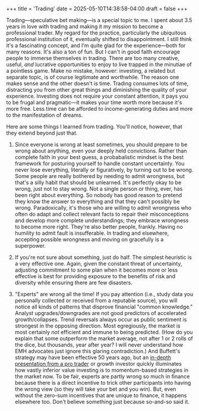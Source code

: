 +++
title = 'Trading'
date = 2025-05-10T14:38:58-04:00
draft = false
+++

Trading&mdash;speculative bet making&mdash;is a special topic to me. I spent about 3.5 years in love with trading and making it my mission to become a professional trader. My regard for the practice, particularly the ubiquitous professional institution of it, eventually shifted to disappointment. I still think it's a fascinating concept, and I'm quite glad for the experience&mdash;both for many reasons. It's also a ton of fun. But I can't in good faith encourage people to immerse themselves in trading. There are too many creative, useful, _and_ lucrative opportunities to enjoy to live trapped in the minutiae of a pointless game. Make no mistake, however: investing, a related but separate topic, is of course legitimate and worthwhile. The reason one makes sense and the other doesn't is time. Trading consumes lots of time, distracting you from other great things and diminishing the quality of your experience. Investing does not require your constant attention, it pays you to be frugal and pragmatic&mdash;it makes your time worth more because it's more free. Less time can be afforded to income-generating duties and more to the manifestation of dreams.

Here are some things I learned from trading. You'll notice, however, that they extend beyond just that.

1. Since everyone is wrong at least sometimes, you should prepare to be wrong about anything, even your deeply held convictions. Rather than complete faith in your best guess, a probabalistic mindset is the best framework for posturing yourself to handle constant uncertainty. You never lose everything, literally or figuratively, by turning out to be wrong. Some people are really bothered by needing to admit wrongness, but that's a silly habit that should be unlearned. It's perfectly okay to be wrong, just not to stay wrong. Not a single person or thing, ever, has been right about everything. So nobody has good reason to pretend they know the answer to everything and that they can't possibly be wrong. Paradoxically, it's those who are willing to admit wrongness who often do adapt and collect relevant facts to repair their misconceptions and develop more complete understandings; they embrace wrongness to become more right. They're also better people, frankly. Having no humility to admit fault is insufferable. In trading and elsewhere, accepting possible wrongness and moving on gracefully is a superpower.

2. If you're not sure about something, just do half. The simplest heuristic is a very effective one. Again, given the constant threat of uncertainty, adjusting commitment to some plan when it becomes more or less effective is best for providing exposure to the benefits of risk and diversity while ensuring there are few disasters.

3. "Experts" are wrong all the time! If you pay attention (i.e., study data you personally collected or received from a reputable source), you will notice all kinds of patterns that disprove financial "common knowledge." Analyst upgrades/downgrades are not good predictors of accelerated growth/collapses. Trend reversals always occur as public sentiment is strongest in the opposing direction. Most egregiously, the market is most certainly _not_ efficient and immune to being predicted. (How do you explain that some outperform the market average, not after 1 or 2 rolls of the dice, but thousands, year after year? I will never understand how EMH advocates just ignore this glaring contradiction.) And Buffett's strategy may have been effective 50 years ago, but an [in-depth presentation from a pro trader](https://www.youtube.com/watch?v=xx8GvtAxilk) or growth investor quickly illuminates how vastly inferior value investing is to momentum-based strategies in the market now. To be fair, experts are partly wrong so much in finance because there is a direct incentive to trick other participants into having the wrong view (so they will take your bet and you win). But, even without the zero-sum incentives that are unique to finance, it happens elsewhere too. Don't believe something just because so-and-so said it.
